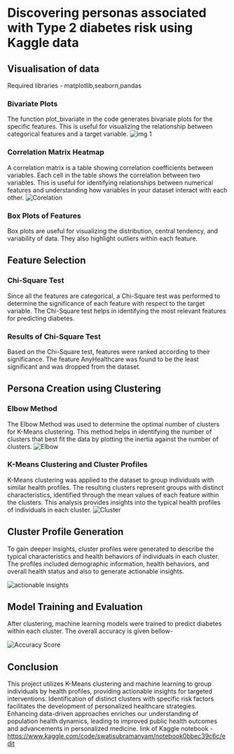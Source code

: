 # Discovering personas associated with Type 2 diabetes risk using Kaggle data
## Visualisation of data
Required libraries - matplotlib,seaborn,pandas
### Bivariate Plots
The function plot_bivariate in the code generates bivariate plots for the specific features. This is useful for visualizing the relationship between categorical features and a target variable.
![img 1](https://github.com/swati323ch/Microsoft-CWB-T2DM-analysis/assets/133630051/b9e6e6ef-e9b5-4cea-afd7-45037869a9c9)
###  Correlation Matrix Heatmap
A correlation matrix is a table showing correlation coefficients between variables. Each cell in the table shows the correlation between two variables. This is useful for identifying relationships between numerical features and understanding how variables in your dataset interact with each other.
![Corelation](https://github.com/swati323ch/Microsoft-CWB-T2DM-analysis/assets/133630051/1fb018d0-f04f-4e00-9601-28e919390672)
###  Box Plots of Features
 Box plots are useful for visualizing the distribution, central tendency, and variability of data. They also highlight outliers within each feature.

## Feature Selection 
### Chi-Square Test
Since all the features are categorical, a Chi-Square test was performed to determine the significance of each feature with respect to the target variable. The Chi-Square test helps in identifying the most relevant features for predicting diabetes.

### Results of Chi-Square Test
Based on the Chi-Square test, features were ranked according to their significance. The feature AnyHealthcare was found to be the least significant and was dropped from the dataset.

## Persona Creation using Clustering
### Elbow Method
The Elbow Method was used to determine the optimal number of clusters for K-Means clustering. This method helps in identifying the number of clusters that best fit the data by plotting the inertia against the number of clusters.
![Elbow](https://github.com/swati323ch/Microsoft-CWB-T2DM-analysis/assets/133630051/8c04d69c-be3d-4766-876b-c70d5f99a98d)

### K-Means Clustering and Cluster Profiles
K-Means clustering was applied to the dataset to group individuals with similar health profiles. The resulting clusters represent groups with distinct characteristics, identified through the mean values of each feature within the clusters. This analysis provides insights into the typical health profiles of individuals in each cluster.
![Cluster](https://github.com/swati323ch/Microsoft-CWB-T2DM-analysis/assets/133630051/b8d390a8-f32d-4b1d-9078-c4d0a81f4f91)
## Cluster Profile Generation
To gain deeper insights, cluster profiles were generated to describe the typical characteristics and health behaviors of individuals in each cluster. The profiles included demographic information, health behaviors, and overall health status and also to generate actionable insights.


![actionable insights](https://github.com/swati323ch/Microsoft-CWB-T2DM-analysis/assets/133630051/c8852787-9569-4a04-a9cd-71f78c9f67e2)


## Model Training and Evaluation
After clustering, machine learning models were trained to predict diabetes within each cluster.
The overall accuracy is given bellow-


![Accuracy Score](https://github.com/swati323ch/Microsoft-CWB-T2DM-analysis/assets/133630051/63b48db3-cf76-4189-a156-978053ff42b0)

## Conclusion
This project utilizes K-Means clustering and machine learning to group individuals by health profiles, providing actionable insights for targeted interventions. Identification of distinct clusters with specific risk factors facilitates the development of personalized healthcare strategies. Enhancing data-driven approaches enriches our understanding of population health dynamics, leading to improved public health outcomes and advancements in personalized medicine.
link of Kaggle notebook - https://www.kaggle.com/code/swatisubramanyam/notebook0bbec39c6c/edit


